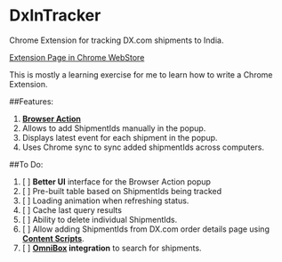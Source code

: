 DxInTracker
===========

Chrome Extension for tracking DX.com shipments to India.

[Extension Page in Chrome WebStore](https://chrome.google.com/webstore/detail/dx-shipment-tracker-for-i/kcdlapnkooffcjoamidhdbbcepoibbdj)

This is mostly a learning exercise for me to learn how to write a Chrome Extension.

##Features:
1. [**Browser Action**](https://developer.chrome.com/extensions/browserAction)
  1. Allows to add ShipmentIds manually in the popup.
  2. Displays latest event for each shipment in the popup.
2. Uses Chrome sync to sync added shipmentIds across computers.

##To Do:
1. [ ] **Better UI** interface for the Browser Action popup
  1. [ ] Pre-built table based on ShipmentIds being tracked
  2. [ ] Loading animation when refreshing status.
  3. [ ] Cache last query results
  4. [ ] Ability to delete individual ShipmentIds.
2. [ ] Allow adding ShipmentIds from DX.com order details page using [**Content Scripts**](https://developer.chrome.com/extensions/content_scripts).
3. [ ] **[OmniBox](https://developer.chrome.com/extensions/omnibox) integration** to search for shipments.
